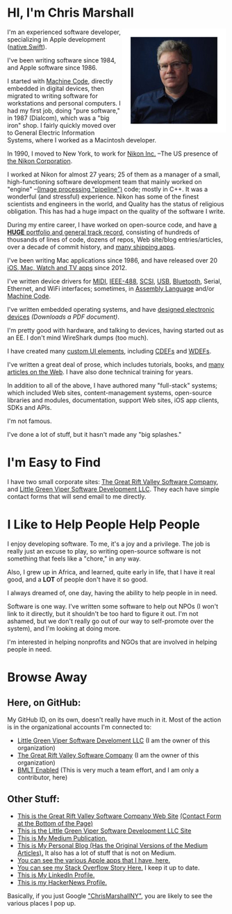 # HI, I'm Chris Marshall

<img src="https://github.com/ChrisMarshallNY/ChrisMarshallNY/raw/master/Portrait.png" align="right" />

I'm an experienced software developer, specializing in Apple development ([native Swift](https://developer.apple.com/swift/)).

I've been writing software since 1984, and Apple software since 1986.

I started with [Machine Code](https://en.wikipedia.org/wiki/Machine_code), directly embedded in digital devices, then migrated to writing software for workstations and personal computers. I had my first job, doing "pure software," in 1987 (Dialcom), which was a "big iron" shop. I fairly quickly moved over to General Electric Information Systems, where I worked as a Macintosh developer.

In 1990, I moved to New York, to work for [Nikon Inc.](https://www.nikonusa.com) –The US presence of [the Nikon Corporation](https://nikon.com).

I worked at Nikon for almost 27 years; 25 of them as a manager of a small, high-functioning software development team that mainly worked on "engine" –[(Image processing "pipeline")](https://en.wikipedia.org/wiki/Color_image_pipeline) code; mostly in C++. It was a wonderful (and stressful) experience. Nikon has some of the finest scientists and engineers in the world, and Quality has the status of religious obligation. This has had a huge impact on the quality of the software I write.

During my entire career, I have worked on open-source code, and have [a **HUGE** portfolio and general track record](https://stackoverflow.com/story/chrismarshall), consisting of hundreds of thousands of lines of code, dozens of repos, Web site/blog entries/articles, over a decade of commit history, and [many shipping apps](https://littlegreenviper.com/AppDocs/).

I've been writing Mac applications since 1986, and have released over 20 [iOS, Mac, Watch and TV apps](https://littlegreenviper.com/AppDocs/) since 2012.

I've written device drivers for [MIDI](https://www.midi.org), [IEEE-488](https://en.wikipedia.org/wiki/IEEE-488), [SCSI](https://en.wikipedia.org/wiki/SCSI), [USB](https://www.usb.org), [Bluetooth](https://www.bluetooth.com), Serial, Ethernet, and WiFi interfaces; sometimes, in [Assembly Language](https://en.wikipedia.org/wiki/Assembly_language) and/or [Machine Code](https://en.wikipedia.org/wiki/Machine_code).

I've written embedded operating systems, and have [designed electronic devices](https://littlegreenviper.com/TF30194/TF30194-Manual-1987.pdf) _(Downloads a PDF document)_.

I'm pretty good with hardware, and talking to devices, having started out as an EE. I don't mind WireShark dumps (too much).

I have created many [custom UI elements](https://github.com/RiftValleySoftware/RVS_Spinner), including [CDEFs](https://mirror.informatimago.com/next/developer.apple.com/documentation/mac/Toolbox/Toolbox-306.html) and [WDEFs](http://mirror.informatimago.com/next/developer.apple.com/documentation/mac/Toolbox/Toolbox-290.html#HEADING290-0).

I've written a great deal of prose, which includes tutorials, books, and [many articles on the Web](https://littlegreenviper.com/miscellany/). I have also done technical training for years.

In addition to all of the above, I have authored many "full-stack" systems; which included Web sites, content-management systems, open-source libraries and modules, documentation, support Web sites, iOS app clients, SDKs and APIs.

I'm not famous.

I've done a lot of stuff, but it hasn't made any "big splashes."

# I'm Easy to Find

I have two small corporate sites: [The Great Rift Valley Software Company](https://riftvalleysoftware.com), and [Little Green Viper Software Development LLC](https://littlegreenviper.com). They each have simple contact forms that will send email to me directly.

# I Like to Help People Help People

I enjoy developing software. To me, it's a joy and a privilege. The job is really just an excuse to play, so writing open-source software is not something that feels like a "chore," in any way.

Also, I grew up in Africa, and learned, quite early in life, that I have it real good, and a **LOT** of people don't have it so good.

I always dreamed of, one day, having the ability to help people in in need.

Software is one way. I've written some software to help out NPOs (I won't link to it directly, but it shouldn't be too hard to figure it out. I'm not ashamed, but we don't really go out of our way to self-promote over the system), and I'm looking at doing more.

I'm interested in helping nonprofits and NGOs that are involved in helping people in need.

# Browse Away

## Here, on GitHub:
My GitHub ID, on its own, doesn't really have much in it. Most of the action is in the organizational accounts I'm connected to:

- [Little Green Viper Software Develoment LLC](https://github.com/LittleGreenViper) (I am the owner of this organization)
- [The Great Rift Valley Software Company](https://github.com/RiftValleySoftware) (I am the owner of this organization)
- [BMLT Enabled](https://github.com/bmlt-enabled) (This is very much a team effort, and I am only a contributor, here)

## Other Stuff:

- [This is the Great Rift Valley Software Company Web Site](https://riftvalleysoftware.com) [(Contact Form at the Bottom of the Page)](https://riftvalleysoftware.com#contact)
- [This is the Little Green Viper Software Development LLC Site](https://littlegreenviper.com)
- [This is My Medium Publication.](https://medium.com/chrismarshallny)
- [This is My Personal Blog (Has the Original Versions of the Medium Articles).](https://littlegreenviper.com/miscellany) It also has a lot of stuff that is not on Medium.
- [You can see the various Apple apps that I have, here.](https://littlegreenviper.com/AppDocs/)
- [You can see my Stack Overflow Story Here.](https://stackoverflow.com/story/chrismarshall) I keep it up to date.
- [This is My LinkedIn Profile.](https://www.linkedin.com/in/chrismarshallny/)
- [This is my HackerNews Profile.](https://news.ycombinator.com/user?id=ChrisMarshallNY)

Basically, if you just Google ["ChrisMarshallNY"](https://www.google.com/search?q=%22ChrisMarshallNY%22), you are likely to see the various places I pop up.